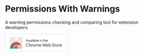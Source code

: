 # Permissions With Warnings
A warning permissions checking and comparing tool for extension developers.

[![Chrome Web Store](./webstore/get-button.png)](https://chrome.google.com/webstore/detail/dplpkallinkfbekcfikikjhlfimagafo)